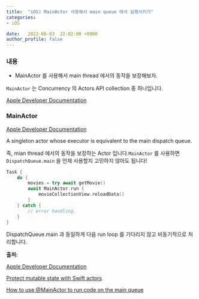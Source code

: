 ```yaml
---
title:  "iOS) MainActor 사용해서 main queue 에서 실행시키기"
categories:
- iOS

date:   2022-06-03  22:02:00 +0900
author_profile: false
---
```

### 내용

- MainActor 를 사용해서 main thread 에서의 동작을 보장해보자.

`MainActor` 는 Concurrency 의 Actors API collection 중 하나입니다.

[Apple Developer Documentation](https://developer.apple.com/documentation/swift/swift_standard_library/concurrency)

### MainActor

[Apple Developer Documentation](https://developer.apple.com/documentation/swift/mainactor)

A singleton actor whose executor is equivalent to the main dispatch queue.

즉, mian thread 에서의 동작을 보장하는 Actor 입니다.`MainActor` 를 사용하면 `DispatchQueue.main` 을 언제 사용할지 고민하지 않아도 됩니다!

```swift
Task {
    do {
        movies = try await getMovie()
        await MainActor.run {
            movieCollectionView.reloadData()
        }
    } catch {
        // error handling.
    }
}
```

DispatchQueue.main 과 동일하게 다음 run loop 를 기다리지 않고 비동기적으로 처리합니다.

**출처:** 

[Apple Developer Documentation](https://developer.apple.com/documentation/swift/swift_standard_library/concurrency)

[Protect mutable state with Swift actors](https://velog.io/@unknown_horse/Protect-mutable-state-with-Swift-actors)

[How to use @MainActor to run code on the main queue](https://www.hackingwithswift.com/quick-start/concurrency/how-to-use-mainactor-to-run-code-on-the-main-queue)
